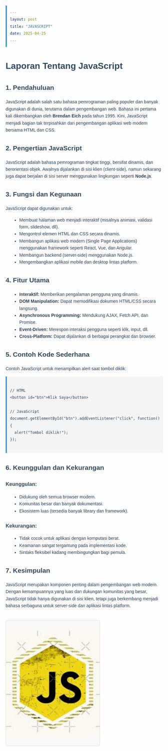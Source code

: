 ```yaml
---
layout: post
title: "JAVASCRIPT"
date: 2025-04-25
---
```



<html lang="id">
<head>
  <meta charset="UTF-8">
  <title>Laporan JavaScript</title>
  <style>
    body {
      font-family: Arial, sans-serif;
      margin: 40px;
      line-height: 1.6;
      color: #2c3e50;
    }
    h1, h2, h3 {
      color: #34495e;
    }
    code {
      background-color: #f4f4f4;
      padding: 2px 4px;
      border-radius: 4px;
      font-family: Consolas, monospace;
    }
    pre {
      background-color: #f4f4f4;
      padding: 10px;
      border-left: 4px solid #3498db;
      overflow-x: auto;
    }
    ul {
      margin-left: 20px;
    }
    img {
      margin-top: 20px;
      border: 1px solid #ddd;
      border-radius: 4px;
    }
  </style>
</head>
<body>

  <h1>Laporan Tentang JavaScript</h1>

  <h2>1. Pendahuluan</h2>
  <p>
    JavaScript adalah salah satu bahasa pemrograman paling populer dan banyak digunakan di dunia, 
    terutama dalam pengembangan web. Bahasa ini pertama kali dikembangkan oleh <strong>Brendan Eich</strong> pada tahun 1995. 
    Kini, JavaScript menjadi bagian tak terpisahkan dari pengembangan aplikasi web modern bersama HTML dan CSS.
  </p>

  <h2>2. Pengertian JavaScript</h2>
  <p>
    JavaScript adalah bahasa pemrograman tingkat tinggi, bersifat dinamis, dan berorientasi objek. 
    Awalnya dijalankan di sisi klien (client-side), namun sekarang juga dapat berjalan di sisi server 
    menggunakan lingkungan seperti <strong>Node.js</strong>.
  </p>

  <h2>3. Fungsi dan Kegunaan</h2>
  <p>JavaScript dapat digunakan untuk:</p>
  <ul>
    <li>Membuat halaman web menjadi interaktif (misalnya animasi, validasi form, slideshow, dll).</li>
    <li>Mengontrol elemen HTML dan CSS secara dinamis.</li>
    <li>Membangun aplikasi web modern (Single Page Applications) menggunakan framework seperti React, Vue, dan Angular.</li>
    <li>Membangun backend (server-side) menggunakan Node.js.</li>
    <li>Mengembangkan aplikasi mobile dan desktop lintas platform.</li>
  </ul>

  <h2>4. Fitur Utama</h2>
  <ul>
    <li><strong>Interaktif:</strong> Memberikan pengalaman pengguna yang dinamis.</li>
    <li><strong>DOM Manipulation:</strong> Dapat memodifikasi dokumen HTML/CSS secara langsung.</li>
    <li><strong>Asynchronous Programming:</strong> Mendukung AJAX, Fetch API, dan Promise.</li>
    <li><strong>Event-Driven:</strong> Merespon interaksi pengguna seperti klik, input, dll.</li>
    <li><strong>Cross-Platform:</strong> Dapat dijalankan di berbagai perangkat dan browser.</li>
  </ul>

  <h2>5. Contoh Kode Sederhana</h2>
  <p>Contoh JavaScript untuk menampilkan alert saat tombol diklik:</p>

  <pre><code class="language-js">
// HTML
&lt;button id="btn"&gt;Klik Saya&lt;/button&gt;

// JavaScript
document.getElementById("btn").addEventListener("click", function() {
  alert("Tombol diklik!");
});
  </code></pre>

  <h2>6. Keunggulan dan Kekurangan</h2>

  <h3>Keunggulan:</h3>
  <ul>
    <li>Didukung oleh semua browser modern.</li>
    <li>Komunitas besar dan banyak dokumentasi.</li>
    <li>Ekosistem luas (tersedia banyak library dan framework).</li>
  </ul>

  <h3>Kekurangan:</h3>
  <ul>
    <li>Tidak cocok untuk aplikasi dengan komputasi berat.</li>
    <li>Keamanan sangat tergantung pada implementasi kode.</li>
    <li>Sintaks fleksibel kadang membingungkan bagi pemula.</li>
  </ul>

  <h2>7. Kesimpulan</h2>
  <p>
    JavaScript merupakan komponen penting dalam pengembangan web modern. 
    Dengan kemampuannya yang luas dan dukungan komunitas yang besar, 
    JavaScript tidak hanya digunakan di sisi klien, tetapi juga berkembang menjadi 
    bahasa serbaguna untuk server-side dan aplikasi lintas platform.
  </p>

  <img src="/assets/images/javascritp.png" alt="Ilustrasi JavaScript" style="width: 300px; height: auto;">

</body>
</html>
